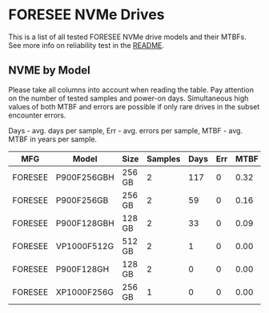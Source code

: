 FORESEE NVMe Drives
===================

This is a list of all tested FORESEE NVMe drive models and their MTBFs. See more
info on reliability test in the [README](https://github.com/linuxhw/SMART).

NVME by Model
------------

Please take all columns into account when reading the table. Pay attention on the
number of tested samples and power-on days. Simultaneous high values of both MTBF
and errors are possible if only rare drives in the subset encounter errors.

Days - avg. days per sample,
Err  - avg. errors per sample,
MTBF - avg. MTBF in years per sample.

| MFG       | Model              | Size   | Samples | Days  | Err   | MTBF |
|-----------|--------------------|--------|---------|-------|-------|------|
| FORESEE   | P900F256GBH        | 256 GB | 2       | 117   | 0     | 0.32   |
| FORESEE   | P900F256GB         | 256 GB | 2       | 59    | 0     | 0.16   |
| FORESEE   | P900F128GBH        | 128 GB | 2       | 33    | 0     | 0.09   |
| FORESEE   | VP1000F512G        | 512 GB | 2       | 1     | 0     | 0.00   |
| FORESEE   | P900F128GH         | 128 GB | 2       | 0     | 0     | 0.00   |
| FORESEE   | XP1000F256G        | 256 GB | 1       | 0     | 0     | 0.00   |

